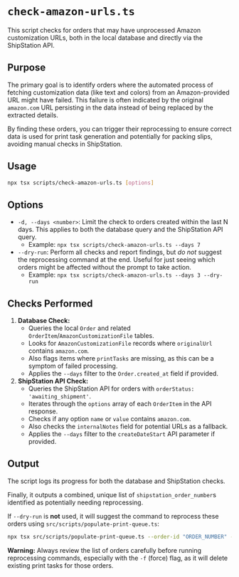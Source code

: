 # `check-amazon-urls.ts`

This script checks for orders that may have unprocessed Amazon customization URLs, both in the local database and directly via the ShipStation API.

## Purpose

The primary goal is to identify orders where the automated process of fetching customization data (like text and colors) from an Amazon-provided URL might have failed. This failure is often indicated by the original `amazon.com` URL persisting in the data instead of being replaced by the extracted details.

By finding these orders, you can trigger their reprocessing to ensure correct data is used for print task generation and potentially for packing slips, avoiding manual checks in ShipStation.

## Usage

```bash
npx tsx scripts/check-amazon-urls.ts [options]
```

## Options

- `-d, --days <number>`: Limit the check to orders created within the last N days. This applies to both the database query and the ShipStation API query.
  - Example: `npx tsx scripts/check-amazon-urls.ts --days 7`
- `--dry-run`: Perform all checks and report findings, but _do not_ suggest the reprocessing command at the end. Useful for just seeing which orders might be affected without the prompt to take action.
  - Example: `npx tsx scripts/check-amazon-urls.ts --days 3 --dry-run`

## Checks Performed

1. **Database Check:**
    - Queries the local `Order` and related `OrderItem`/`AmazonCustomizationFile` tables.
    - Looks for `AmazonCustomizationFile` records where `originalUrl` contains `amazon.com`.
    - Also flags items where `printTasks` are missing, as this can be a symptom of failed processing.
    - Applies the `--days` filter to the `Order.created_at` field if provided.
2. **ShipStation API Check:**
    - Queries the ShipStation API for orders with `orderStatus: 'awaiting_shipment'`.
    - Iterates through the `options` array of each `OrderItem` in the API response.
    - Checks if any option `name` or `value` contains `amazon.com`.
    - Also checks the `internalNotes` field for potential URLs as a fallback.
    - Applies the `--days` filter to the `createDateStart` API parameter if provided.

## Output

The script logs its progress for both the database and ShipStation checks.

Finally, it outputs a combined, unique list of `shipstation_order_number`s identified as potentially needing reprocessing.

If `--dry-run` is **not** used, it will suggest the command to reprocess these orders using `src/scripts/populate-print-queue.ts`:

```bash
npx tsx src/scripts/populate-print-queue.ts --order-id "ORDER_NUMBER" -f --verbose
```

**Warning:** Always review the list of orders carefully before running reprocessing commands, especially with the `-f` (force) flag, as it will delete existing print tasks for those orders.
